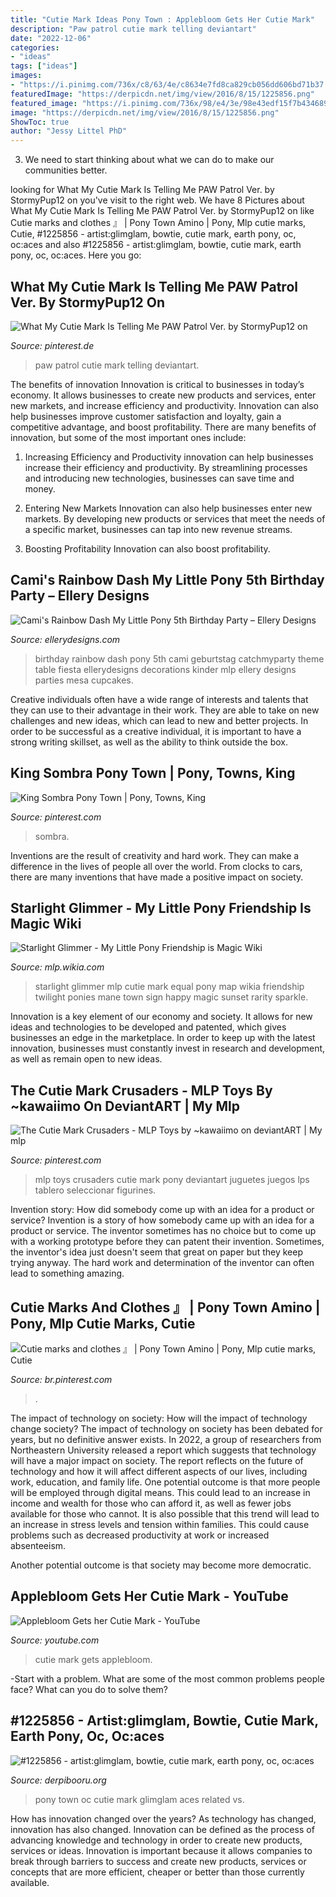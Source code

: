 ```yaml
---
title: "Cutie Mark Ideas Pony Town : Applebloom Gets Her Cutie Mark"
description: "Paw patrol cutie mark telling deviantart"
date: "2022-12-06"
categories:
- "ideas"
tags: ["ideas"]
images:
- "https://i.pinimg.com/736x/c8/63/4e/c8634e7fd8ca829cb056dd606bd71b37.jpg"
featuredImage: "https://derpicdn.net/img/view/2016/8/15/1225856.png"
featured_image: "https://i.pinimg.com/736x/98/e4/3e/98e43edf15f7b434689020f671f89b90.jpg"
image: "https://derpicdn.net/img/view/2016/8/15/1225856.png"
ShowToc: true
author: "Jessy Littel PhD"
---
```



3. We need to start thinking about what we can do to make our communities better.

	

		
looking for What My Cutie Mark Is Telling Me PAW Patrol Ver. by StormyPup12 on you've visit to the right web. We have 8 Pictures about What My Cutie Mark Is Telling Me PAW Patrol Ver. by StormyPup12 on like Cutie marks and clothes 』 | Pony Town Amino | Pony, Mlp cutie marks, Cutie, #1225856 - artist:glimglam, bowtie, cutie mark, earth pony, oc, oc:aces and also #1225856 - artist:glimglam, bowtie, cutie mark, earth pony, oc, oc:aces. Here you go:
		
    
## What My Cutie Mark Is Telling Me PAW Patrol Ver. By StormyPup12 On

<img loading=lazy src="https://i.pinimg.com/736x/98/e4/3e/98e43edf15f7b434689020f671f89b90.jpg" onerror="this.onerror=null;this.src='https://tse2.mm.bing.net/th?id=OIP.WgC3OF2KocRyDP30HEFMCAHaEK&amp;pid=15.1';" alt="What My Cutie Mark Is Telling Me PAW Patrol Ver. by StormyPup12 on">

_Source: pinterest.de_

>paw patrol cutie mark telling deviantart. 

	

The benefits of innovation
Innovation is critical to businesses in today’s economy. It allows businesses to create new products and services, enter new markets, and increase efficiency and productivity. Innovation can also help businesses improve customer satisfaction and loyalty, gain a competitive advantage, and boost profitability.
There are many benefits of innovation, but some of the most important ones include:

1. Increasing Efficiency and Productivity
innovation can help businesses increase their efficiency and productivity. By streamlining processes and introducing new technologies, businesses can save time and money.

2. Entering New Markets
Innovation can also help businesses enter new markets. By developing new products or services that meet the needs of a specific market, businesses can tap into new revenue streams.

3. Boosting Profitability
Innovation can also boost profitability.

    
## Cami&#039;s Rainbow Dash My Little Pony 5th Birthday Party – Ellery Designs

<img loading=lazy src="http://ellerydesigns.com/wp-content/uploads/2014/04/IMG_3242.jpg" onerror="this.onerror=null;this.src='https://tse1.mm.bing.net/th?id=OIP.tDD_fwJRtGlWu1trJLeujAHaLG&amp;pid=15.1';" alt="Cami&#039;s Rainbow Dash My Little Pony 5th Birthday Party – Ellery Designs">

_Source: ellerydesigns.com_

>birthday rainbow dash pony 5th cami geburtstag catchmyparty theme table fiesta ellerydesigns decorations kinder mlp ellery designs parties mesa cupcakes. 

	

Creative individuals often have a wide range of interests and talents that they can use to their advantage in their work. They are able to take on new challenges and new ideas, which can lead to new and better projects. In order to be successful as a creative individual, it is important to have a strong writing skillset, as well as the ability to think outside the box.

    
## King Sombra Pony Town | Pony, Towns, King

<img loading=lazy src="https://i.pinimg.com/736x/c8/63/4e/c8634e7fd8ca829cb056dd606bd71b37.jpg" onerror="this.onerror=null;this.src='https://tse2.mm.bing.net/th?id=OIP.WFmIa35HQ15l6_4rmeO7ywAAAA&amp;pid=15.1';" alt="King Sombra Pony Town | Pony, Towns, King">

_Source: pinterest.com_

>sombra. 

	

Inventions are the result of creativity and hard work. They can make a difference in the lives of people all over the world. From clocks to cars, there are many inventions that have made a positive impact on society.

    
## Starlight Glimmer - My Little Pony Friendship Is Magic Wiki

<img loading=lazy src="http://img1.wikia.nocookie.net/__cb20150405115328/mlp/images/0/06/Starlight_Glimmer_with_equal_cutie_mark_ID_S5E01.png" onerror="this.onerror=null;this.src='https://tse4.mm.bing.net/th?id=OIP.c_ZR2sRfaDY5WriTcgtaVgAAAA&amp;pid=15.1';" alt="Starlight Glimmer - My Little Pony Friendship is Magic Wiki">

_Source: mlp.wikia.com_

>starlight glimmer mlp cutie mark equal pony map wikia friendship twilight ponies mane town sign happy magic sunset rarity sparkle. 

	

Innovation is a key element of our economy and society. It allows for new ideas and technologies to be developed and patented, which gives businesses an edge in the marketplace. In order to keep up with the latest innovation, businesses must constantly invest in research and development, as well as remain open to new ideas.

    
## The Cutie Mark Crusaders - MLP Toys By ~kawaiimo On DeviantART | My Mlp

<img loading=lazy src="https://s-media-cache-ak0.pinimg.com/736x/7c/7f/12/7c7f12aa8e99aba0c968728f82eaa6a0.jpg" onerror="this.onerror=null;this.src='https://tse1.mm.bing.net/th?id=OIP.pxgCXIYDzX850ZTVSMMdZAHaFj&amp;pid=15.1';" alt="The Cutie Mark Crusaders - MLP Toys by ~kawaiimo on deviantART | My mlp">

_Source: pinterest.com_

>mlp toys crusaders cutie mark pony deviantart juguetes juegos lps tablero seleccionar figurines. 

	

Invention story: How did somebody come up with an idea for a product or service?
Invention is a story of how somebody came up with an idea for a product or service. The inventor sometimes has no choice but to come up with a working prototype before they can patent their invention. Sometimes, the inventor's idea just doesn't seem that great on paper but they keep trying anyway. The hard work and determination of the inventor can often lead to something amazing.

    
## Cutie Marks And Clothes 』 | Pony Town Amino | Pony, Mlp Cutie Marks, Cutie

<img loading=lazy src="https://i.pinimg.com/736x/7e/37/60/7e37601eaf8321431ed78f595b91654e.jpg" onerror="this.onerror=null;this.src='https://tse3.mm.bing.net/th?id=OIP.wDUsxm8WFqx7PC-Nb_6uNAHaGc&amp;pid=15.1';" alt="Cutie marks and clothes 』 | Pony Town Amino | Pony, Mlp cutie marks, Cutie">

_Source: br.pinterest.com_

>. 

	

The impact of technology on society: How will the impact of technology change society?
The impact of technology on society has been debated for years, but no definitive answer exists. In 2022, a group of researchers from Northeastern University released a report which suggests that technology will have a major impact on society. The report reflects on the future of technology and how it will affect different aspects of our lives, including work, education, and family life. 
One potential outcome is that more people will be employed through digital means. This could lead to an increase in income and wealth for those who can afford it, as well as fewer jobs available for those who cannot. It is also possible that this trend will lead to an increase in stress levels and tension within families. This could cause problems such as decreased productivity at work or increased absenteeism. 

Another potential outcome is that society may become more democratic.

    
## Applebloom Gets Her Cutie Mark - YouTube

<img loading=lazy src="https://i.ytimg.com/vi/vReNkMbf-2M/maxresdefault.jpg" onerror="this.onerror=null;this.src='https://tse1.mm.bing.net/th?id=OIP.qEFpjvuajUJ5Xy4NTw7cLAHaEK&amp;pid=15.1';" alt="Applebloom Gets her Cutie Mark - YouTube">

_Source: youtube.com_

>cutie mark gets applebloom. 

	

-Start with a problem. What are some of the most common problems people face? What can you do to solve them? 

    
## #1225856 - Artist:glimglam, Bowtie, Cutie Mark, Earth Pony, Oc, Oc:aces

<img loading=lazy src="https://derpicdn.net/img/view/2016/8/15/1225856.png" onerror="this.onerror=null;this.src='https://tse1.mm.bing.net/th?id=OIP.2cy0BetQOxZ2BTmA4VRkLAHaFj&amp;pid=15.1';" alt="#1225856 - artist:glimglam, bowtie, cutie mark, earth pony, oc, oc:aces">

_Source: derpibooru.org_

>pony town oc cutie mark glimglam aces related vs. 

	

How has innovation changed over the years?
As technology has changed, innovation has also changed. Innovation can be defined as the process of advancing knowledge and technology in order to create new products, services or ideas. Innovation is important because it allows companies to break through barriers to success and create new products, services or concepts that are more efficient, cheaper or better than those currently available.

